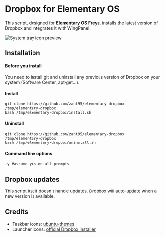 # Dropbox for Elementary OS
This script, designed for **Elementary OS Freya**, installs the latest version of Dropbox and integrates it with WingPanel.

![System tray icon preview](http://i.imgur.com/hw3iHKK.png)

## Installation
#### Before you install
You need to install git and uninstall any previous version of Dropbox on your system (Software Center, apt-get...).

#### Install
	git clone https://github.com/zant95/elementary-dropbox /tmp/elementary-dropbox
	bash /tmp/elementary-dropbox/install.sh

#### Uninstall
	git clone https://github.com/zant95/elementary-dropbox /tmp/elementary-dropbox
	bash /tmp/elementary-dropbox/uninstall.sh

#### Command line options
	-y #assume yes on all prompts

## Dropbox updates
This script itself doesn't handle updates. Dropbox will auto-update when a new version is available.

## Credits
* Taskbar icons: [ubuntu-themes](https://launchpad.net/ubuntu-themes)
* Launcher icons: [official Dropbox installer](https://linux.dropbox.com/packages)
